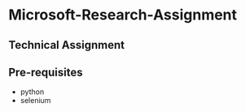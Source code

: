 # Microsoft-Research-Assignment

## Technical Assignment



## Pre-requisites

- python
- selenium
  
